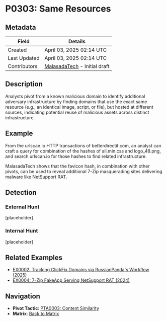 # P0303: Same Resources

## Metadata
| Field          | Details                                      |
|----------------|----------------------------------------------|
| Created        | April 03, 2025 02:14 UTC                    |
| Last Updated   | April 03, 2025 02:14 UTC                    |
| Contributors   | [MalasadaTech](../contributors.md#malasadatech) - Initial draft |

## Description
Analysts pivot from a known malicious domain to identify additional adversary infrastructure by finding domains that use the exact same resource (e.g., an identical image, script, or file), but hosted at different sources, indicating potential reuse of malicious assets across distinct infrastructure.

## Example
From the urlscan.io HTTP transactions of betterdirectit.com, an analyst can craft a query for combination of the hashes of all.min.css and logo_48.png, and search urlscan.io for those hashes to find related infrastructure.

MalasadaTech shows that the favicon hash, in combination with other pivots, can be used to reveal additional 7-Zip masquerading sites delivering malware like NetSupport RAT.

## Detection

### External Hunt
[placeholder]

### Internal Hunt
[placeholder]

## Related Examples
- [EX0002: Tracking ClickFix Domains via RussianPanda's Workflow (2025)](../examples/EX0002.md)
- [EX0004: 7-Zip FakeApp Serving NetSupport RAT (2024)](../examples/EX0004.md)

## Navigation
- **Pivot Tactic**: [PTA0003: Content Similarity](../pivot-tactics/PTA0003/main.md)
- **Matrix**: [Back to Matrix](../matrix.md)